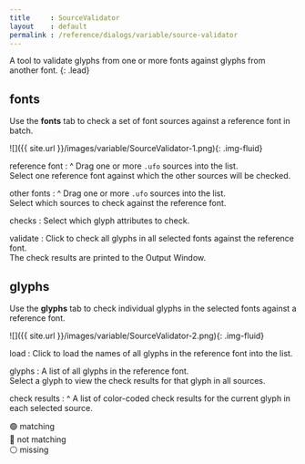 ```yaml
---
title     : SourceValidator
layout    : default
permalink : /reference/dialogs/variable/source-validator
---
```


A tool to validate glyphs from one or more fonts against glyphs from another font.
{: .lead}


fonts
-----

Use the **fonts** tab to check a set of font sources against a reference font in batch.

![]({{ site.url }}/images/variable/SourceValidator-1.png){: .img-fluid}

reference font
: ^
  Drag one or more `.ufo` sources into the list.  
  Select one reference font against which the other sources will be checked.

other fonts
: ^
  Drag one or more `.ufo` sources into the list.  
  Select which sources to check against the reference font.

checks
: Select which glyph attributes to check.

validate
: Click to check all glyphs in all selected fonts against the reference font.  
  The check results are printed to the Output Window.


glyphs
------

Use the **glyphs** tab to check individual glyphs in the selected fonts against a reference font.

![]({{ site.url }}/images/variable/SourceValidator-2.png){: .img-fluid}

load
: Click to load the names of all glyphs in the reference font into the list.

glyphs
: A list of all glyphs in the reference font.  
  Select a glyph to view the check results for that glyph in all sources.

check results
: ^
  A list of color-coded check results for the current glyph in each selected source.

  🟢 matching  
  🔴 not matching  
  ⚪ missing  

